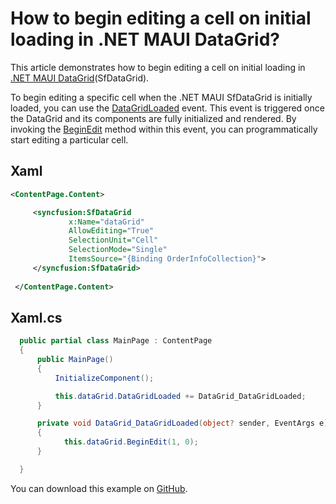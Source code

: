 # How to begin editing a cell on initial loading in .NET MAUI DataGrid?

This article demonstrates how to begin editing a cell on initial loading in [.NET MAUI DataGrid](https://www.syncfusion.com/maui-controls/maui-datagrid)(SfDataGrid).

To begin editing a specific cell when the .NET MAUI SfDataGrid is initially loaded, you can use the [DataGridLoaded](https://help.syncfusion.com/cr/maui/Syncfusion.Maui.DataGrid.SfDataGrid.html#Syncfusion_Maui_DataGrid_SfDataGrid_DataGridLoaded) event. This event is triggered once the DataGrid and its components are fully initialized and rendered. By invoking the [BeginEdit](https://help.syncfusion.com/cr/maui/Syncfusion.Maui.DataGrid.SfDataGrid.html#Syncfusion_Maui_DataGrid_SfDataGrid_BeginEdit_System_Int32_System_Int32_) method within this event, you can programmatically start editing a particular cell.

## Xaml

``` xml
<ContentPage.Content>

     <syncfusion:SfDataGrid 
             x:Name="dataGrid"
             AllowEditing="True"
             SelectionUnit="Cell"
             SelectionMode="Single"
             ItemsSource="{Binding OrderInfoCollection}">
     </syncfusion:SfDataGrid>
     
 </ContentPage.Content>
```

## Xaml.cs

```c#
  public partial class MainPage : ContentPage
  {
      public MainPage()
      {
          InitializeComponent();

          this.dataGrid.DataGridLoaded += DataGrid_DataGridLoaded;
      }

      private void DataGrid_DataGridLoaded(object? sender, EventArgs e)
      {
            this.dataGrid.BeginEdit(1, 0);
      }

  }
```

You can download this example on [GitHub](https://github.com/SyncfusionExamples/How-to-begin-editing-a-cell-on-initial-loading-in-.NET-MAUI-DataGrid).